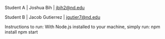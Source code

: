 Student A | Joshua Bih | jbih2@nd.edu

Student B | Jacob Gutierrez | jgutier7@nd.edu


Instructions to run:
With Node.js installed to your machine, simply run:
npm install
npm start
